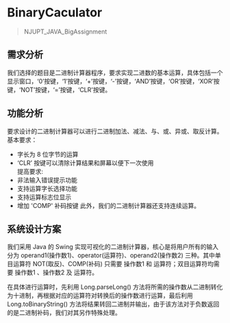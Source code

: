 # BinaryCaculator  
> NJUPT_JAVA_BigAssignment  

## 需求分析  
  我们选择的题目是二进制计算器程序，要求实现二进数的基本运算，具体包括一个显示窗口，‘0’按键，‘1’按键，‘+’按键，‘-’按键，‘AND’按键，‘OR’按键，‘XOR’按键，‘NOT’按键，‘=’按键，‘CLR'按键。  

## 功能分析  
  要求设计的二进制计算器可以进行二进制加法、减法、与、或、异或、取反计算。  
  基本要求：    
  * 字长为 8 位字节的运算  
  * ‘CLR’ 按键可以清除计算结果和屏幕以便下一次使用  
  提高要求:
  * 非法输入错误提示功能
  * 支持运算字长选择功能
  * 支持运算标志位显示
  * 增加 'COMP' 补码按键
  此外，我们的二进制计算器还支持连续运算。

## 系统设计方案
  我们采用 Java 的 Swing 实现可视化的二进制计算器，核心是将用户所有的输入分为 operand1(操作数1)、operator(运算符)、operand2(操作数2) 三种。其中单目运算符 NOT(取反)、COMP(补码) 只需要 操作数1 和 运算符；双目运算符均需要 操作数1 、操作数2 及 运算符。  
    
  在具体进行运算时，先利用 Long.parseLong() 方法将所需的操作数从二进制转化为十进制，再根据对应的运算符对转换后的操作数进行运算，最后利用 Long.toBinaryString() 方法将结果转回二进制并输出，由于该方法对于负数返回的是二进制补码，我们对其另作特殊处理。  

